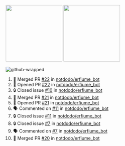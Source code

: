 <a href="https://github.com/notdodo"><img src="https://github-readme-stats.vercel.app/api?username=notdodo&count_private=true&theme=dark" height="180" /></a> <a href="https://github.com/notdodo"><img src="https://github-readme-stats.vercel.app/api/top-langs/?username=notdodo&langs_count=8&theme=dark&hide=tex,java,html,css&layout=compact" height="180" /></a>

![github-wrapped](https://github.com/notdodo/notdodo/assets/6991986/fb310ed4-7b6b-48dd-a447-4c85e6000edb)

<!--START_SECTION:activity-->
1. 🎉 Merged PR [#22](https://github.com/notdodo/erfiume_bot/pull/22) in [notdodo/erfiume_bot](https://github.com/notdodo/erfiume_bot)
2. 💪 Opened PR [#22](https://github.com/notdodo/erfiume_bot/pull/22) in [notdodo/erfiume_bot](https://github.com/notdodo/erfiume_bot)
3. 🔒 Closed issue [#10](https://github.com/notdodo/erfiume_bot/issues/10) in [notdodo/erfiume_bot](https://github.com/notdodo/erfiume_bot)
4. 🎉 Merged PR [#21](https://github.com/notdodo/erfiume_bot/pull/21) in [notdodo/erfiume_bot](https://github.com/notdodo/erfiume_bot)
5. 💪 Opened PR [#21](https://github.com/notdodo/erfiume_bot/pull/21) in [notdodo/erfiume_bot](https://github.com/notdodo/erfiume_bot)
6. 🗣 Commented on [#11](https://github.com/notdodo/erfiume_bot/issues/11#issuecomment-2368342579) in [notdodo/erfiume_bot](https://github.com/notdodo/erfiume_bot)
7. 🔒 Closed issue [#11](https://github.com/notdodo/erfiume_bot/issues/11) in [notdodo/erfiume_bot](https://github.com/notdodo/erfiume_bot)
8. 🔒 Closed issue [#7](https://github.com/notdodo/erfiume_bot/issues/7) in [notdodo/erfiume_bot](https://github.com/notdodo/erfiume_bot)
9. 🗣 Commented on [#7](https://github.com/notdodo/erfiume_bot/issues/7#issuecomment-2366947337) in [notdodo/erfiume_bot](https://github.com/notdodo/erfiume_bot)
10. 🎉 Merged PR [#20](https://github.com/notdodo/erfiume_bot/pull/20) in [notdodo/erfiume_bot](https://github.com/notdodo/erfiume_bot)
<!--END_SECTION:activity-->
